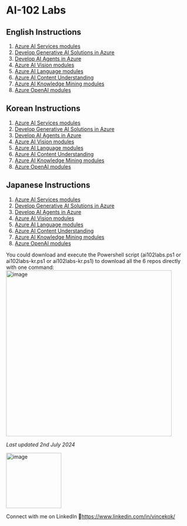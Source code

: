 # AI-102 Labs 

## English Instructions
1. [Azure AI Services modules](https://github.com/MicrosoftLearning/mslearn-ai-services)
2. [Develop Generative AI Solutions in Azure](https://github.com/MicrosoftLearning/mslearn-ai-studio)
3. [Develop AI Agents in Azure](https://github.com/MicrosoftLearning/mslearn-ai-agents/)
4. [Azure AI Vision modules](https://github.com/MicrosoftLearning/mslearn-ai-vision)
5. [Azure AI Language modules](https://github.com/MicrosoftLearning/mslearn-ai-language)
6. [Azure AI Content Understanding](https://github.com/MicrosoftLearning/mslearn-ai-information-extraction)
7. [Azure AI Knowledge Mining modules](https://github.com/MicrosoftLearning/mslearn-knowledge-mining)
8. [Azure OpenAI modules](https://github.com/MicrosoftLearning/mslearn-openai)

## Korean Instructions
1. [Azure AI Services modules](https://github.com/MicrosoftLearning/mslearn-ai-services.ko-kr)
2. [Develop Generative AI Solutions in Azure](https://github.com/MicrosoftLearning/mslearn-ai-studio.ko-kr)
3. [Develop AI Agents in Azure](https://github.com/MicrosoftLearning/mslearn-ai-agents.ko-kr)
4. [Azure AI Vision modules](https://github.com/MicrosoftLearning/mslearn-ai-vision.ko-kr)
5. [Azure AI Language modules](https://github.com/MicrosoftLearning/mslearn-ai-language.ko-kr)
6. [Azure AI Content Understanding](https://github.com/MicrosoftLearning/mslearn-ai-information-extraction.ko-kr)
7. [Azure AI Knowledge Mining modules](https://github.com/MicrosoftLearning/mslearn-knowledge-mining.ko-kr)
8. [Azure OpenAI modules](https://github.com/MicrosoftLearning/mslearn-openai.ko-kr)

## Japanese Instructions
1. [Azure AI Services modules](https://github.com/MicrosoftLearning/mslearn-ai-services.ja-jp)
2. [Develop Generative AI Solutions in Azure](https://github.com/MicrosoftLearning/mslearn-ai-studio.ja-jp)
3. [Develop AI Agents in Azure](https://github.com/MicrosoftLearning/mslearn-ai-agents.ja-jp)
4. [Azure AI Vision modules](https://github.com/MicrosoftLearning/mslearn-ai-vision.ja-jp)
5. [Azure AI Language modules](https://github.com/MicrosoftLearning/mslearn-ai-language.ja-jp)
6. [Azure AI Content Understanding](https://github.com/MicrosoftLearning/mslearn-ai-information-extraction.ja-jp)
7. [Azure AI Knowledge Mining modules](https://github.com/MicrosoftLearning/mslearn-knowledge-mining.ja-jp)
8. [Azure OpenAI modules](https://github.com/MicrosoftLearning/mslearn-openai.ja-jp)


You could download and execute the Powershell script (ai102labs.ps1 or ai102labs-kr.ps1 or ai102labs-kr.ps1) to download all the 6 repos directly with one command:
<br>
<img width="450" alt="image" src="https://github.com/VincentK16/AI-102-Labs/assets/3338753/6e8df5fe-7c5d-4a59-b57b-8a58fcdfa637">


_Last updated 2nd July 2024_

<img width="150" alt="image" src="https://github.com/VincentK16/trending-learning-resources/assets/3338753/278b9df5-8e3f-4fd6-82d8-3e6761979a83">

Connect with me on LinkedIn 
📌https://www.linkedin.com/in/vincekok/
